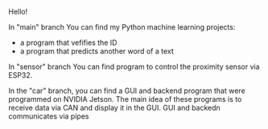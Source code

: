 Hello!

In "main" branch You can find my Python machine learning projects:
- a program that vefifies the ID
- a program that predicts another word of a text

In "sensor" branch You can find program to control the proximity sensor via ESP32.

In the "car" branch, you can find a GUI and backend program that were programmed on NVIDIA Jetson. The main idea of these programs is to receive data via CAN and display it in the GUI. 
GUI and backedn communicates via pipes
